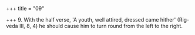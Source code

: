 +++
title = "09"

+++
9. With the half verse, 'A youth, well attired, dressed came hither' (Rig-veda III, 8, 4) he should cause him to turn round from the left to the right.
